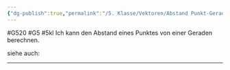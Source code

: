 ```yaml
---
{"dg-publish":true,"permalink":"/5. Klasse/Vektoren/Abstand Punkt-Gerade/"}
---
```


#G520 #G5 #5kl
Ich kann den Abstand eines Punktes von einer Geraden berechnen.

siehe auch:
___
